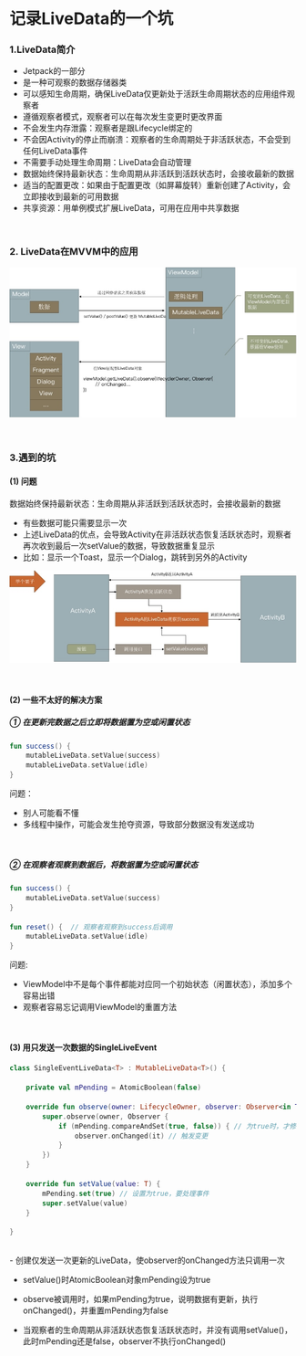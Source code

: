 # 记录LiveData的一个坑

### 1.LiveData简介
- Jetpack的一部分
- 是一种可观察的数据存储器类
- 可以感知生命周期，确保LiveData仅更新处于活跃生命周期状态的应用组件观察者
- 遵循观察者模式，观察者可以在每次发生变更时更改界面
- 不会发生内存泄露：观察者是跟Lifecycle绑定的
- 不会因Activity的停止而崩溃：观察者的生命周期处于非活跃状态，不会受到任何LiveData事件
- 不需要手动处理生命周期：LiveData会自动管理
- 数据始终保持最新状态：生命周期从非活跃到活跃状态时，会接收最新的数据
- 适当的配置更改：如果由于配置更改（如屏幕旋转）重新创建了Activity，会立即接收到最新的可用数据
- 共享资源：用单例模式扩展LiveData，可用在应用中共享数据

</br>

### 2. LiveData在MVVM中的应用
![](media/16754133005135/16754136103239.jpg)

</br>

### 3.遇到的坑

#### (1) 问题
数据始终保持最新状态：生命周期从非活跃到活跃状态时，会接收最新的数据

- 有些数据可能只需要显示一次
- 上述LiveData的优点，会导致Activity在非活跃状态恢复活跃状态时，观察者再次收到最后一次setValue的数据，导致数据重复显示
- 比如：显示一个Toast，显示一个Dialog，跳转到另外的Activity

![](media/16754133005135/16754137326172.jpg)

</br>

#### (2) 一些不太好的解决方案

##### ① 在更新完数据之后立即将数据置为空或闲置状态

``` kotlin
fun success() {
	mutableLiveData.setValue(success)
	mutableLiveData.setValue(idle)
}
```

问题：
- 别人可能看不懂
- 多线程中操作，可能会发生抢夺资源，导致部分数据没有发送成功

</br>

##### ② 在观察者观察到数据后，将数据置为空或闲置状态

```kotlin
fun success() {
	mutableLiveData.setValue(success)
}

fun reset() {  // 观察者观察到success后调用
	mutableLiveData.setValue(idle)
}
```

问题:
- ViewModel中不是每个事件都能对应同一个初始状态（闲置状态），添加多个容易出错
- 观察者容易忘记调用ViewModel的重置方法

</br>

#### (3) 用只发送一次数据的SingleLiveEvent

```kotlin
class SingleEventLiveData<T> : MutableLiveData<T>() {

    private val mPending = AtomicBoolean(false)

    override fun observe(owner: LifecycleOwner, observer: Observer<in T>) {
        super.observe(owner, Observer {
            if (mPending.compareAndSet(true, false)) { // 为true时，才修改为false
                observer.onChanged(it) // 触发变更
            }
        })
    }

    override fun setValue(value: T) {
        mPending.set(true) // 设置为true，要处理事件
        super.setValue(value)
    }

}
```

</br>
- 创建仅发送一次更新的LiveData，使observer的onChanged方法只调用一次

- setValue()时AtomicBoolean对象mPending设为true

- observe被调用时，如果mPending为true，说明数据有更新，执行onChanged()，并重置mPending为false

- 当观察者的生命周期从非活跃状态恢复活跃状态时，并没有调用setValue()，此时mPending还是false，observer不执行onChanged()
